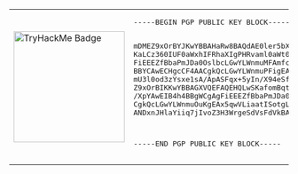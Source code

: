 



<table>
  <tr>
    <td><img src="https://tryhackme-badges.s3.amazonaws.com/so1icitx.png" width="200" alt="TryHackMe Badge"></td>
    <td>
      <pre>
-----BEGIN PGP PUBLIC KEY BLOCK-----

mDMEZ9xOrBYJKwYBBAHaRw8BAQdAE0ler5bX5dzqw0XoTAKKdQSBu1JOHO8fw8gE
KaLCz360IUF0aWxhIFRhaXIgPHRvaml0aWt0b2tAcHJvdG9uLm1lPoiTBBMWCgA7
FiEEEZfBbaPmJDa0OslbcLGwYLWnmuMFAmfcTqwCGwMFCwkIBwICIgIGFQoJCAsC
BBYCAwECHgcCF4AACgkQcLGwYLWnmuPFigEA3xhuOhSNhdtgvKxNIbR0QWc8hTGg
mU3l0od3zYsxe1sA/ApASFqx+5yIn/X94eSfay5yjIlWsUFZvGrn4ztBLYQBuDgE
Z9xOrBIKKwYBBAGXVQEFAQEHQLwSKafomBqtKDYLzN8U1u63/CU0NPSt4PhDjkZp
/XpYAwEIB4h4BBgWCgAgFiEEEZfBbaPmJDa0OslbcLGwYLWnmuMFAmfcTqwCGwwA
CgkQcLGwYLWnmuOuKgEAx5qwVLiaatISotgLzCIMiCgZhz/Zt+6nvvo8T9Nfg+sB
ANDxnJHlaYiiq7jIvoZ3H3WrgeSdVsFdVkBAA/w6Ep0G
=IkDX

-----END PGP PUBLIC KEY BLOCK-----
      </pre>
    </td>
  </tr>
</table>

<!--
**so1icitx/so1icitx** is a ✨ _special_ ✨ repository because its `README.md` (this file) appears on your GitHub profile.

Here are some ideas to get you started:

- 🔭 I’m currently working on ...
- 🌱 I’m currently learning ...
- 👯 I’m looking to collaborate on ...
- 🤔 I’m looking for help with ...
- 💬 Ask me about ...
- 📫 How to reach me: ...
- 😄 Pronouns: ...
- ⚡ Fun fact: ...
-->
